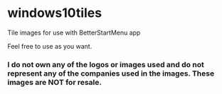 # windows10tiles
Tile images for use with BetterStartMenu app

Feel free to use as you want.

### I do not own any of the logos or images used and do not represent any of the companies used in the images. These images are NOT for resale.
